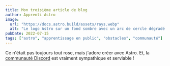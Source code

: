 ```yaml
---
title: Mon troisième article de blog
author: Apprenti Astro
image:
  url: "https://docs.astro.build/assets/rays.webp"
  alt: "Le logo Astro sur un fond sombre avec un arc de cercle dégradé violet."
pubDate: 2022-07-15
tags: ["astro", "apprentissage en public", "obstacles", "communauté"]
---
```


Ce n'était pas toujours tout rose, mais j'adore créer avec Astro. Et, la [communauté Discord](https://astro.build/chat) est vraiment sympathique et serviable !
